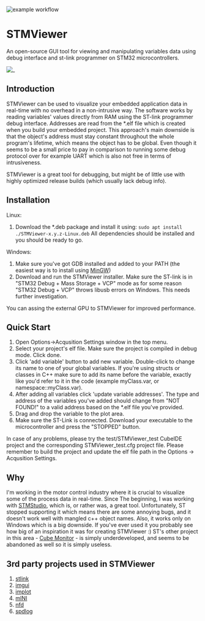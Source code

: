 ![example workflow](https://github.com/klonyyy/STMViewer/actions/workflows/build.yaml/badge.svg)

# STMViewer 
An open-source GUI tool for viewing and manipulating variables data using debug interface and st-link programmer on STM32 microcontrollers.

![_](./docs/STMViewer.gif)
## Introduction

STMViewer can be used to visualize your embedded application data in real-time with no overhead in a non-intrusive way. The software works by reading variables' values directly from RAM using the ST-link programmer debug interface. Addresses are read from the *.elf file which is created when you build your embedded project. This approach's main downside is that the object's address must stay constant throughout the whole program's lifetime, which means the object has to be global. Even though it seems to be a small price to pay in comparison to running some debug protocol over for example UART which is also not free in terms of intrusiveness.

STMViewer is a great tool for debugging, but might be of little use with highly optimized release builds (which usually lack debug info). 

## Installation

Linux: 
1. Download the *.deb package and install it using:
`sudo apt install ./STMViewer-x.y.z-Linux.deb`
All dependencies should be installed and you should be ready to go. 

Windows: 
1. Make sure you've got GDB installed and added to your PATH (the easiest way is to install using [MinGW](https://www.mingw-w64.org))
2. Download and run the STMViewer installer. Make sure the ST-link is in "STM32 Debug + Mass Storage + VCP" mode as for some reason "STM32 Debug + VCP" throws libusb errors on Windows. This needs further investigation. 

You can assing the external GPU to STMViewer for improved performance. 

## Quick Start

1. Open Options->Acqusition Settings window in the top menu. 
2. Select your project's elf file. Make sure the project is compiled in debug mode. Click done. 
3. Click 'add variable' button to add new variable. Double-click to change its name to one of your global variables. If you're using structs or classes in C++ make sure to add its name before the variable, exactly like you'd refer to it in the code (example myClass.var, or namespace::myClass.var). 
4. After adding all variables click 'update variable addresses'. The type and address of the variables you've added should change from "NOT FOUND!" to a valid address based on the *.elf file you've provided.
5. Drag and drop the variable to the plot area.
6. Make sure the ST-Link is connected. Download your executable to the microcontroller and press the "STOPPED" button. 

In case of any problems, please try the test/STMViewer_test CubeIDE project and the corresponding STMViewer_test.cfg project file. Please remember to build the project and update the elf file path in the Options -> Acqusition Settings. 

## Why
I'm working in the motor control industry where it is crucial to visualize some of the process data in real-time. Since The beginning, I was working with [STMStudio](https://www.st.com/en/development-tools/stm-studio-stm32.html), which is, or rather was, a great tool. Unfortunately, ST stopped supporting it which means there are some annoying bugs, and it doesn't work well with mangled c++ object names. Also, it works only on Windows which is a big downside. If you've ever used it you probably see how big of an inspiration it was for creating STMViewer :) ST's other project in this area - [Cube Monitor](https://www.st.com/en/development-tools/stm32cubemonitor.html) - is simply underdeveloped, and seems to be abandoned as well so it is simply useless. 

## 3rd party projects used in STMViewer

1. [stlink](https://github.com/stlink-org/stlink)
2. [imgui](https://github.com/ocornut/imgui)
3. [implot](https://github.com/epezent/implot)
4. [mINI](https://github.com/pulzed/mINI)
5. [nfd](https://github.com/btzy/nativefiledialog-extended)
6. [spdlog](https://github.com/gabime/spdlog)

